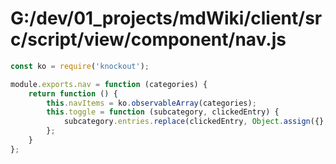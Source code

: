 # G:/dev/01_projects/mdWiki/client/src/script/view/component/nav.js
```js
const ko = require('knockout');

module.exports.nav = function (categories) {
    return function () {
        this.navItems = ko.observableArray(categories);
        this.toggle = function (subcategory, clickedEntry) {
            subcategory.entries.replace(clickedEntry, Object.assign({}, clickedEntry, {collapsed: !clickedEntry.collapsed}));
        };
    }
};
 ```